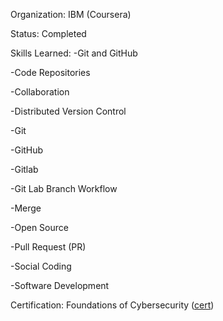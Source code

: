 Organization: IBM (Coursera)

Status: Completed

Skills Learned:
-Git and GitHub

-Code Repositories

-Collaboration

-Distributed Version Control

-Git

-GitHub

-Gitlab

-Git Lab Branch Workflow

-Merge

-Open Source

-Pull Request (PR)

-Social Coding

-Software Development


Certification: Foundations of Cybersecurity ([cert](https://www.credly.com/earner/earned/badge/07a667b1-854f-4374-ade3-7d080465206c))
